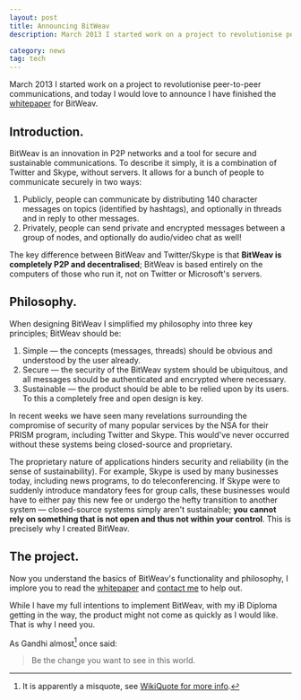 ```yaml
---
layout: post
title: Announcing BitWeav
description: March 2013 I started work on a project to revolutionise peer-to-peer communications, and today I would love to announce I have finished the whitepaper for BitWeav.

category: news
tag: tech
---
```

<p class="lead"><time class="timeago" datetime="2013-03-12T16:30:00Z">March 2013</time> I started work on a project to revolutionise peer-to-peer communications, and today I would love to announce I have finished the <a href="http://bitweav.co/july-2013/whitepaper.pdf">whitepaper</a> for BitWeav.</p>

## Introduction.
BitWeav is an innovation in P2P networks and a tool for secure and sustainable communications. To describe it simply, it is a combination of Twitter and Skype, without servers. It allows for a bunch of people to communicate securely in two ways:
1. Publicly, people can communicate by distributing 140 character messages on topics (identified by hashtags), and optionally in threads and in reply to other messages.
2. Privately, people can send private and encrypted messages between a group of nodes, and optionally do audio/video chat as well!

The key difference between BitWeav and Twitter/Skype is that **BitWeav is completely P2P and decentralised**; BitWeav is based entirely on the computers of those who run it, not on Twitter or Microsoft's servers.


## Philosophy.
When designing BitWeav I simplified my philosophy into three key principles; BitWeav should be:
1. Simple — the concepts (messages, threads) should be obvious and understood by the user already.
2. Secure — the security of the BitWeav system should be ubiquitous, and all messages should be authenticated and encrypted where necessary.
3. Sustainable — the product should be able to be relied upon by its users. To this a completely free and open design is key. 

In recent weeks we have seen many revelations surrounding the compromise of security of many popular services by the NSA for their PRISM program, including Twitter and Skype. This would've never occurred without these systems being closed-source and proprietary. 

The proprietary nature of applications hinders security and reliability (in the sense of sustainability). For example, Skype is used by many businesses today, including news programs, to do teleconferencing. If Skype were to suddenly introduce mandatory fees for group calls, these businesses would have to either pay this new fee or undergo the hefty transition to another system — closed-source systems simply aren't sustainable; **you cannot rely on something that is not open and thus not within your control**. This is precisely why I created BitWeav.


## The project.
Now you understand the basics of BitWeav's functionality and philosophy, I implore you to read the [whitepaper](http://bitweav.co/july-2013/whitepaper.pdf) and [contact me](/contact) to help out.

While I have my full intentions to implement BitWeav, with my iB Diploma getting in the way, the product might not come as quickly as I would like. That is why I need you. 

As Gandhi almost[^misquote] once said:
> Be the change you want to see in this world.

[^misquote]: It is apparently a misquote, see [WikiQuote for more info](https://en.wikiquote.org/wiki/Mahatma_Gandhi#Disputed).



